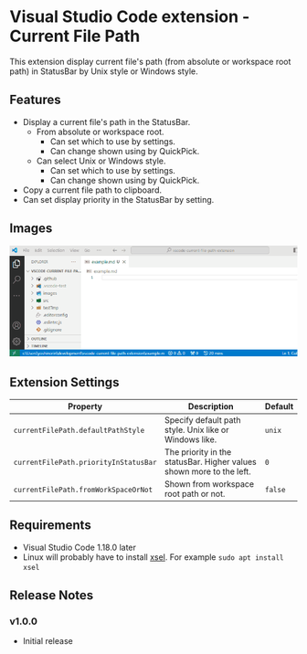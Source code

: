 # Visual Studio Code extension - Current File Path

This extension display current file's path (from absolute or workspace root path) in StatusBar by Unix style or Windows style.

## Features

* Display a current file's path in the StatusBar.
    * From absolute or workspace root.
        * Can set which to use by settings.
        * Can change shown using by QuickPick.
    * Can select Unix or Windows style.
        * Can set which to use by settings.
        * Can change shown using by QuickPick.
* Copy a current file path to clipboard.
* Can set display priority in the StatusBar by setting.

## Images

![](https://raw.githubusercontent.com/YoshinoriN/vscode-current-file-path-extension/master/images/image.gif)

## Extension Settings

|Property|Description|Default|
|---|---|---|
|`currentFilePath.defaultPathStyle`|Specify default path style. Unix like or Windows like.|`unix`|
|`currentFilePath.priorityInStatusBar`|The priority in the statusBar. Higher values shown more to the left.|`0`|
|`currentFilePath.fromWorkSpaceOrNot`|Shown from workspace root path or not.|`false`|

## Requirements

* Visual Studio Code 1.18.0 later
* Linux will probably have to install [xsel](https://linux.die.net/man/1/xsel). For example `sudo apt install xsel`

## Release Notes

### v1.0.0

* Initial release
